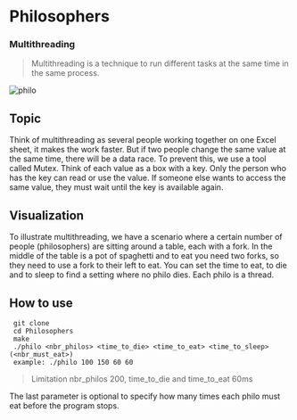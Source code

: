 # Philosophers #
### Multithreading
> Multithreading is a technique to run different tasks at the same time in the same process.


![philo](https://github.com/Christwelve/Philosophers/assets/39922270/28762a1d-c89b-4ad2-b5ea-ab6119636ed7)

## Topic
Think of multithreading as several people working together on one Excel sheet, it makes the work faster. But if two people change the same value at the same time, there will be a data race. 
To prevent this, we use a tool called Mutex. Think of each value as a box with a key. Only the person who has the key can read or use the value. 
If someone else wants to access the same value, they must wait until the key is available again.

## Visualization 
To illustrate multithreading, we have a scenario where a certain number of people (philosophers) are sitting around a table, each with a fork. In the middle of the table is a pot of spaghetti and to eat you need two forks, so they need to use a fork to their left to eat. You can set the time to eat, to die and to sleep to find a setting where no philo dies. Each philo is a thread.  

## How to use
```
 git clone
 cd Philosophers
 make
 ./philo <nbr_philos> <time_to_die> <time_to_eat> <time_to_sleep> (<nbr_must_eat>) 
 example: ./philo 100 150 60 60
```
>Limitation nbr_philos 200, time_to_die and time_to_eat 60ms

The last parameter is optional to specify how many times each philo must eat before the program stops. 



